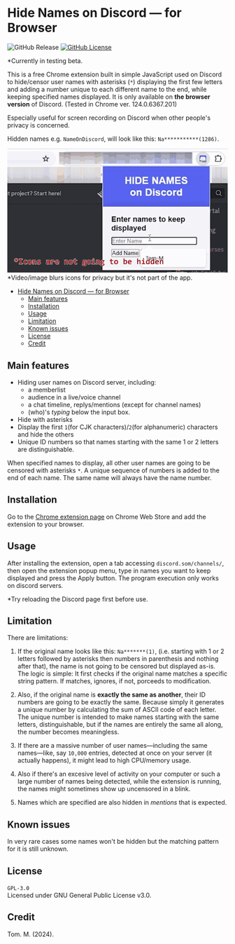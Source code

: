 # Hide Names on Discord — for Browser
![GitHub Release](https://img.shields.io/github/v/release/Tom-M-Git/hide_names_on_discord_for_browser)
[![GitHub License](https://img.shields.io/github/license/Tom-M-Git/hide_names_on_discord_for_browser?label=license)](./LICENSE)


*Currently in testing beta.

This is a free Chrome extension built in simple JavaScript used on Discord to hide/censor user names with asterisks (`*`) displaying the first few letters and adding a number unique to each different name to the end, while keeping specified names displayed. It is only available on **the browser version** of Discord. (Tested in Chrome ver. 124.0.6367.201)

Especially useful for screen recording on Discord when other people's privacy is concerned.

Hidden names e.g. `NameOnDiscord`, will look like this: `Na***********(1286)`.

![hide_names_on_discord_for_browser_intro](hide_names_on_discord_for_browser_intro.gif)
*Video/image blurs icons for privacy but it's not part of the app.

- [Hide Names on Discord — for Browser](#hide-names-on-discord--for-browser)
	- [Main features](#main-features)
	- [Installation](#installation)
	- [Usage](#usage)
	- [Limitation](#limitation)
	- [Known issues](#known-issues)
	- [License](#license)
	- [Credit](#credit)

## Main features
- Hiding user names on Discord server, including:
  - a memberlist
  - audience in a live/voice channel
  - a chat timeline, replys/mentions (except for channel names)
  - (who)'s *typing* below the input box.
- Hide with asterisks
- Display the first `1`(for CJK characters)/`2`(for alphanumeric) characters and hide the others
- Unique ID numbers so that names starting with the same 1 or 2 letters are distinguishable.

When specified names to display, all other user names are going to be censored with asterisks `*`.
A unique sequence of numbers is added to the end of each name. The same name will always have the name number.

## Installation
Go to the [Chrome extension page](https://chromewebstore.google.com/detail/lhehmhaancalbdmbleclceijldnfkkbp) on Chrome Web Store and add the extension to your browser.

## Usage
After installing the extension, open a tab accessing `discord.som/channels/`, then open the extension popup menu, type in names you want to keep displayed and press the Apply button.
The program execution only works on discord servers.

*Try reloading the Discord page first before use.

## Limitation
There are limitations:

1. If the original name looks like this: `Na*******(1)`, (i.e. starting with 1 or 2 letters followed by asterisks then numbers in parenthesis and nothing after that),
the name is not going to be censored but displayed as-is.
The logic is simple: It first checks if the original name matches a specific string pattern. If matches, ignores, if not, porceeds to modification.

2. Also, if the original name is **exactly the same as another**, their ID numbers are going to be exactly the same. Because simply it generates a unique number by calculating the sum of ASCII code of each letter. The unique number is intended to make names starting with the same letters, distinguishable, but if the names are entirely the same all along, the number becomes meaningless.

3. If there are a massive number of user names—including the same names—like, say `10,000` entries, detected at once on your server (it actually happens), it might lead to high CPU/memory usage.

4. Also if there's an excesive level of activity on your computer or such a large number of names being detected, while the extension is running, the names might sometimes show up uncensored in a blink.

5. Names which are specified are also hidden in _mentions_ that is expected.

## Known issues
In very rare cases some names won't be hidden but the matching pattern for it is still unknown.

## License
`GPL-3.0`<br>
Licensed under GNU General Public License v3.0.

## Credit
Tom. M. (2024).
